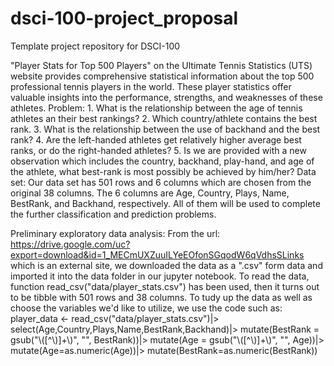# dsci-100-project_proposal
Template project repository for DSCI-100

"Player Stats for Top 500 Players" on the Ultimate Tennis Statistics (UTS) website provides comprehensive statistical information about 
the top 500 professional tennis players in the world. These player statistics offer valuable insights into the performance, strengths, 
and weaknesses of these athletes. 
Problem: 1. What is the relationship between the age of tennis athletes an their best rankings? 
         2. Which country/athlete contains the best rank. 
         3. What is the relationship between the use of backhand and the best rank?
         4. Are the left-handed athletes get relatively higher average best ranks, or do the right-handed athletes?
         5. Is we are provided with a new observation which includes the country, backhand, play-hand, and age of the athlete, 
            what best-rank is most possibly be achieved by him/her?
Data set: Our data set has 501 rows and 6 columns which are chosen from the original 38 columns. The 6 columns are Age, 
Country, Plays, Name, BestRank, and Backhand, respectively. All of them will be used to complete the further classification and 
prediction problems.

Preliminary exploratory data analysis:
From the url: https://drive.google.com/uc?export=download&id=1_MECmUXZuuILYeEOfonSGqodW6qVdhsSLinks which is an external site, we downloaded the
data as a ".csv" form data and imported it into the data folder in our jupyter notebook. To read the data, function read_csv("data/player_stats.csv")
has been used, then it turns out to be tibble with 501 rows and 38 columns. To tudy up the data as well as choose the variables we'd like to utilize,
we use the code such as: 
player_data <- read_csv("data/player_stats.csv")|>
                select(Age,Country,Plays,Name,BestRank,Backhand)|>
                mutate(BestRank = gsub("\\([^\\)]+\\)", "", BestRank))|>
                mutate(Age = gsub("\\([^\\)]+\\)", "", Age))|>
                mutate(Age=as.numeric(Age))|>
                mutate(BestRank=as.numeric(BestRank))
